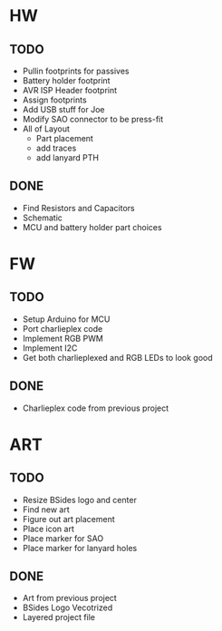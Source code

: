 # HW
## TODO
* Pullin footprints for passives
* Battery holder footprint
* AVR ISP Header footprint
* Assign footprints
* Add USB stuff for Joe
* Modify SAO connector to be press-fit
* All of Layout
  * Part placement
  * add traces
  * add lanyard PTH
## DONE
* Find Resistors and Capacitors
* Schematic  
* MCU and battery holder part choices

# FW
## TODO  
* Setup Arduino for MCU
* Port charlieplex code
* Implement RGB PWM
* Implement I2C
* Get both charlieplexed and RGB LEDs to look good

## DONE  
* Charlieplex code from previous project

# ART
## TODO 
* Resize BSides logo and center
* Find new art
* Figure out art placement
* Place icon art
* Place marker for SAO
* Place marker for lanyard holes
 
## DONE 
* Art from previous project
* BSides Logo Vecotrized
* Layered project file
